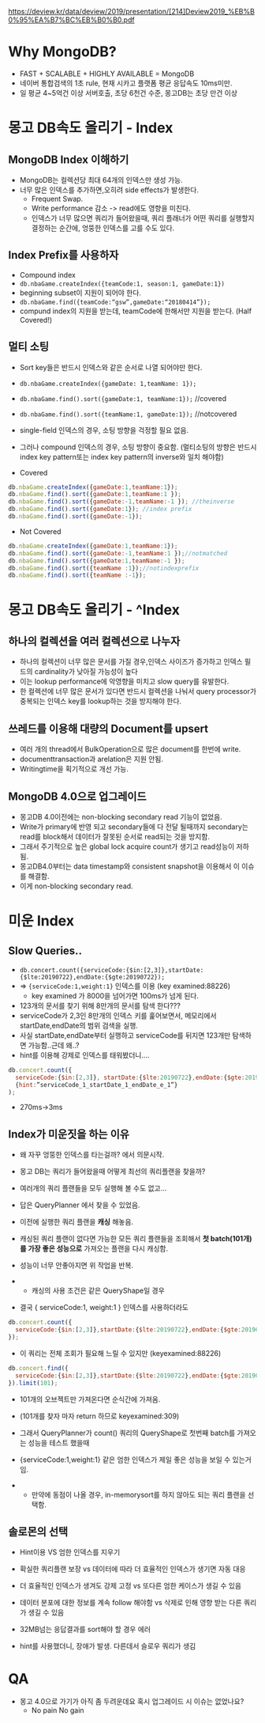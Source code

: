 https://deview.kr/data/deview/2019/presentation/[214]Deview2019_%EB%B0%95%EA%B7%BC%EB%B0%B0.pdf

# Why MongoDB?

- FAST + SCALABLE + HIGHLY AVAILABLE = MongoDB
- 네이버 통합검색의 1초 rule, 현재 시카고 플랫폼 평균 응답속도 10ms미만.
- 일 평균 4~5억건 이상 서버호출, 초당 6천건 수준, 몽고DB는 초당 만건 이상

# 몽고 DB속도 올리기 - Index

## MongoDB Index 이해하기

- MongoDB는 컬렉션당 최대 64개의 인덱스만 생성 가능.
- 너무 많은 인덱스를 추가하면,오히려 side effects가 발생한다.
  - Frequent Swap.
  - Write performance 감소 -> read에도 영향을 미친다.
  - 인덱스가 너무 많으면 쿼리가 들어왔을때, 쿼리 플래너가 어떤 쿼리를 실행할지 결정하는 순간에, 엉뚱한 인덱스를 고를 수도 있다.

## Index Prefix를 사용하자

- Compound index
- `db.nbaGame.createIndex({teamCode:1, season:1, gameDate:1})`
- beginning subset이 지원이 되어야 한다.
- `db.nbaGame.find({teamCode:“gsw”,gameDate:“20180414”});`
- compund index의 지원을 받는데, teamCode에 한해서만 지원을 받는다. (Half Covered!)

## 멀티 소팅

- Sort key들은 반드시 인덱스와 같은 순서로 나열 되어야만 한다.
- `db.nbaGame.createIndex({gameDate: 1,teamName: 1});`
- `db.nbaGame.find().sort({gameDate:1, teamName:1});` //covered
- `db.nbaGame.find().sort({teamName:1, gameDate:1});` //notcovered

- single-field 인덱스의 경우, 소팅 방향을 걱정할 필요 없음.
- 그러나 compound 인덱스의 경우, 소팅 방향이 중요함. (멀티소팅의 방향은 반드시 index key pattern또는 index key pattern의 inverse와 일치 해야함)
- Covered
```javascript
db.nbaGame.createIndex({gameDate:1,teamName:1});
db.nbaGame.find().sort({gameDate:1,teamName:1 });
db.nbaGame.find().sort({gameDate:-1,teamName:-1 }); //theinverse
db.nbaGame.find().sort({gameDate:1}); //index prefix
db.nbaGame.find().sort({gameDate:-1});
```
- Not Covered
```javascript
db.nbaGame.createIndex({gameDate:1,teamName:1});
db.nbaGame.find().sort({gameDate:-1,teamName:1 });//notmatched
db.nbaGame.find().sort({gameDate:1,teamName:-1 });
db.nbaGame.find().sort({teamName :1});//notindexprefix
db.nbaGame.find().sort({teamName :-1});
```

# 몽고 DB속도 올리기 - ^Index

## 하나의 컬렉션을 여러 컬렉션으로 나누자

- 하나의 컬렉션이 너무 많은 문서를 가질 경우,인덱스 사이즈가 증가하고 인덱스 필드의 cardinality가 낮아질 가능성이 높다
- 이는 lookup performance에 악영향을 미치고 slow query를 유발한다.
- 한 컬렉션에 너무 많은 문서가 있다면 반드시 컬렉션을 나눠서 query processor가 중복되는 인덱스 key를 lookup하는 것을 방지해야 한다.

## 쓰레드를 이용해 대량의 Document를 upsert
- 여러 개의 thread에서 BulkOperation으로 많은 document를 한번에 write.
- documenttransaction과 arelation은 지원 안됨.
- Writingtime을 획기적으로 개선 가능.

## MongoDB 4.0으로 업그레이드
- 몽고DB 4.0이전에는 non-blocking secondary read 기능이 없었음.
- Write가 primary에 반영 되고 secondary들에 다 전달 될때까지 secondary는 read를 block해서 데이터가 잘못된 순서로 read되는 것을 방지함.
- 그래서 주기적으로 높은 global lock acquire count가 생기고 read성능이 저하됨.
- 몽고DB4.0부터는 data timestamp와 consistent snapshot을 이용해서 이 이슈를 해결함.
- 이게 non-blocking secondary read.

# 미운 Index

## Slow Queries..

- `db.concert.count({serviceCode:{$in:[2,3]},startDate:{$lte:20190722},endDate:{$gte:20190722});`
- => `{serviceCode:1,weight:1}` 인덱스를 이용 (key examined:88226)
  - key examined 가 8000을 넘어가면 100ms가 넘게 된다.
- 123개의 문서를 찾기 위해 8만개의 문서를 탐색 한다???
- serviceCode가 2,3인 8만개의 인덱스 키를 훑어보면서, 메모리에서 startDate,endDate의 범위 검색을 실행.
- 사실 startDate,endDate부터 실행하고 serviceCode를 뒤지면 123개만 탐색하면 가능함..근데 왜..?
- hint를 이용해 강제로 인덱스를 태워봤더니….
```javascript
db.concert.count({
  serviceCode:{$in:[2,3]}, startDate:{$lte:20190722},endDate:{$gte:20190722},
  {hint:”serviceCode_1_startDate_1_endDate_e_1”}
);
```
- 270ms->3ms

## Index가 미운짓을 하는 이유

- 왜 자꾸 엉뚱한 인덱스를 타는걸까? 에서 의문시작.
- 몽고 DB는 쿼리가 들어왔을때 어떻게 최선의 쿼리플랜을 찾을까?
- 여러개의 쿼리 플랜들을 모두 실행해 볼 수도 없고…

- 답은 QueryPlanner 에서 찾을 수 있었음.
- 이전에 실행한 쿼리 플랜을 **캐싱** 해놓음.
- 캐싱된 쿼리 플랜이 없다면 가능한 모든 쿼리 플랜들을 조회해서 **첫 batch(101개)를 가장 좋은 성능으로** 가져오는 플랜을 다시 캐싱함.
- 성능이 너무 안좋아지면 위 작업을 반복.
- * 캐싱의 사용 조건은 같은 QueryShape일 경우
- 결국 { serviceCode:1, weight:1 } 인덱스를 사용하더라도
```javascript
db.concert.count({
  serviceCode:{$in:[2,3]},startDate:{$lte:20190722},endDate:{$gte:20190722}
});
```
- 이 쿼리는 전체 조회가 필요해 느릴 수 있지만 (keyexamined:88226)
```javascript
db.concert.find({
  serviceCode:{$in:[2,3]},startDate:{$lte:20190722},endDate:{$gte:20190722}
}).limit(101);
```
- 101개의 오브젝트만 가져온다면 순식간에 가져옴.
- (101개를 찾자 마자 return 하므로 keyexamined:309)

- 그래서 QueryPlanner가 count() 쿼리의 QueryShape로 첫번째 batch를 가져오는 성능을 테스트 했을때
- {serviceCode:1,weight:1} 같은 엄한 인덱스가 제일 좋은 성능을 보일 수 있는거임.

- * 만약에 동점이 나올 경우, in-memorysort를 하지 않아도 되는 쿼리 플랜을 선택함.

## 솔로몬의 선택
- Hint이용 VS 엄한 인덱스를 지우기
- 확실한 쿼리플랜 보장 vs 데이터에 따라 더 효율적인 인덱스가 생기면 자동 대응
- 더 효율적인 인덱스가 생겨도 강제 고정 vs 또다른 엄한 케이스가 생길 수 있음
- 데이터 분포에 대한 정보를 계속 follow 해야함 vs 삭제로 인해 영향 받는 다른 쿼리가 생길 수 있음
- 32MB넘는 응답결과를 sort해야 할 경우 에러

- hint를 사용했더니, 장애가 발생. 다른데서 슬로우 쿼리가 생김

# QA
- 몽고 4.0으로 가기가 아직 좀 두려운데요 혹시 업그레이드 시 이슈는 없었나요?
  - No pain No gain
